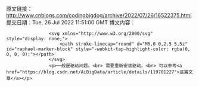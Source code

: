 原文链接：http://www.cnblogs.com/codingbigdog/archive/2022/07/26/16522375.html
提交日期：Tue, 26 Jul 2022 11:51:00 GMT
博文内容：

                    <svg xmlns="http://www.w3.org/2000/svg" style="display: none;">
                        <path stroke-linecap="round" d="M5,0 0,2.5 5,5z" id="raphael-marker-block" style="-webkit-tap-highlight-color: rgba(0, 0, 0, 0);"></path>
                    </svg>
                    <p>一般是驱动问题。<br> 需要重新安装驱动。<br> 可以参考<a href="https://blog.csdn.net/AiBigData/article/details/119701227">这篇文章</a></p>
                